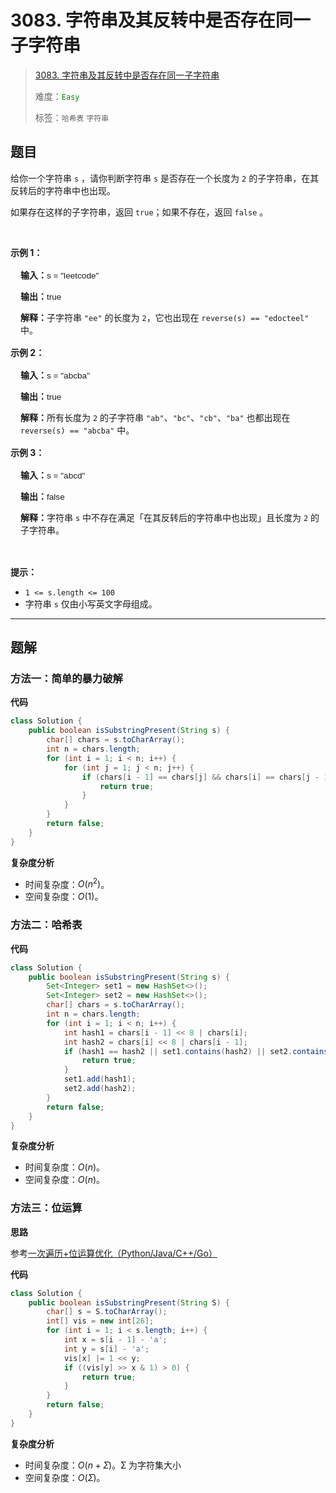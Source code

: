 # 3083. 字符串及其反转中是否存在同一子字符串

> [3083. 字符串及其反转中是否存在同一子字符串](https://leetcode.cn/problems/existence-of-a-substring-in-a-string-and-its-reverse/)
>
> 难度：<font color=green>`Easy`</font>
>
> 标签：`哈希表` `字符串`

## 题目

<p>给你一个字符串 <code>s</code> ，请你判断字符串 <code>s</code> 是否存在一个长度为 <code>2</code> 的子字符串，在其反转后的字符串中也出现。</p>

<p>如果存在这样的子字符串，返回 <code>true</code>；如果不存在，返回 <code>false</code> 。</p>

<p>&nbsp;</p>

<p><strong class="example">示例 1：</strong></p>

<div class="example-block" style="border-color: var(--border-tertiary); border-left-width: 2px; color: var(--text-secondary); font-size: .875rem; margin-bottom: 1rem; margin-top: 1rem; overflow: visible; padding-left: 1rem;">
<p><strong>输入：</strong><span class="example-io" style="font-family: Menlo,sans-serif; font-size: 0.85rem;">s = "leetcode"</span></p>

<p><strong>输出：</strong><span class="example-io" style="font-family: Menlo,sans-serif; font-size: 0.85rem;">true</span></p>

<p><strong>解释：</strong>子字符串 <code>"ee"</code> 的长度为 <code>2</code>，它也出现在 <code>reverse(s) == "edocteel"</code> 中。</p>
</div>

<p><strong class="example">示例 2：</strong></p>

<div class="example-block" style="border-color: var(--border-tertiary); border-left-width: 2px; color: var(--text-secondary); font-size: .875rem; margin-bottom: 1rem; margin-top: 1rem; overflow: visible; padding-left: 1rem;">
<p><strong>输入：</strong><span class="example-io" style="font-family: Menlo,sans-serif; font-size: 0.85rem;">s = "abcba"</span></p>

<p><strong>输出：</strong><span class="example-io" style="font-family: Menlo,sans-serif; font-size: 0.85rem;">true</span></p>

<p><strong>解释：</strong>所有长度为 <code>2</code> 的子字符串 <code>"ab"</code>、<code>"bc"</code>、<code>"cb"</code>、<code>"ba"</code> 也都出现在 <code>reverse(s) == "abcba"</code> 中。</p>
</div>

<p><strong class="example">示例 3：</strong></p>

<div class="example-block" style="border-color: var(--border-tertiary); border-left-width: 2px; color: var(--text-secondary); font-size: .875rem; margin-bottom: 1rem; margin-top: 1rem; overflow: visible; padding-left: 1rem;">
<p><strong>输入：</strong><span class="example-io" style="font-family: Menlo,sans-serif; font-size: 0.85rem;">s = "abcd"</span></p>

<p><strong>输出：</strong><span class="example-io" style="font-family: Menlo,sans-serif; font-size: 0.85rem;">false</span></p>

<p><strong>解释：</strong>字符串 <code>s</code> 中不存在满足「在其反转后的字符串中也出现」且长度为 <code>2</code> 的子字符串。</p>
</div>

<p>&nbsp;</p>

<p><strong>提示：</strong></p>

<ul>
	<li><code>1 &lt;= s.length &lt;= 100</code></li>
	<li>字符串 <code>s</code> 仅由小写英文字母组成。</li>
</ul>


--------------------

## 题解

### 方法一：简单的暴力破解

**代码**

```java
class Solution {
    public boolean isSubstringPresent(String s) {
        char[] chars = s.toCharArray();
        int n = chars.length;
        for (int i = 1; i < n; i++) {
            for (int j = 1; j < n; j++) {
                if (chars[i - 1] == chars[j] && chars[i] == chars[j - 1]) {
                    return true;
                }
            }
        }
        return false;
    }
}
```

**复杂度分析**

- 时间复杂度：$O(n^2)$。
- 空间复杂度：$O(1)$。

### 方法二：哈希表

**代码**

```java
class Solution {
    public boolean isSubstringPresent(String s) {
        Set<Integer> set1 = new HashSet<>();
        Set<Integer> set2 = new HashSet<>();
        char[] chars = s.toCharArray();
        int n = chars.length;
        for (int i = 1; i < n; i++) {
            int hash1 = chars[i - 1] << 8 | chars[i];
            int hash2 = chars[i] << 8 | chars[i - 1];
            if (hash1 == hash2 || set1.contains(hash2) || set2.contains(hash1)) {
                return true;
            }
            set1.add(hash1);
            set2.add(hash2);
        }
        return false;
    }
}
```

**复杂度分析**

- 时间复杂度：$O(n)$。
- 空间复杂度：$O(n)$。

### 方法三：位运算

**思路**

参考[一次遍历+位运算优化（Python/Java/C++/Go）](https://leetcode.cn/problems/existence-of-a-substring-in-a-string-and-its-reverse/solutions/2692152/yi-ci-bian-li-wei-yun-suan-you-hua-pytho-ijj7)

**代码**

```java
class Solution {
    public boolean isSubstringPresent(String S) {
        char[] s = S.toCharArray();
        int[] vis = new int[26];
        for (int i = 1; i < s.length; i++) {
            int x = s[i - 1] - 'a';
            int y = s[i] - 'a';
            vis[x] |= 1 << y;
            if ((vis[y] >> x & 1) > 0) {
                return true;
            }
        }
        return false;
    }
}
```

**复杂度分析**

- 时间复杂度：$O(n+Ʃ)$。Ʃ 为字符集大小
- 空间复杂度：$O(Ʃ)$。
